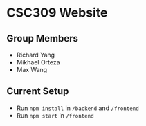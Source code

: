 # CSC309 Website
## Group Members
- Richard Yang
- Mikhael Orteza
- Max Wang
## Current Setup
- Run `npm install` in `/backend` and `/frontend`
- Run `npm start` in `/frontend`